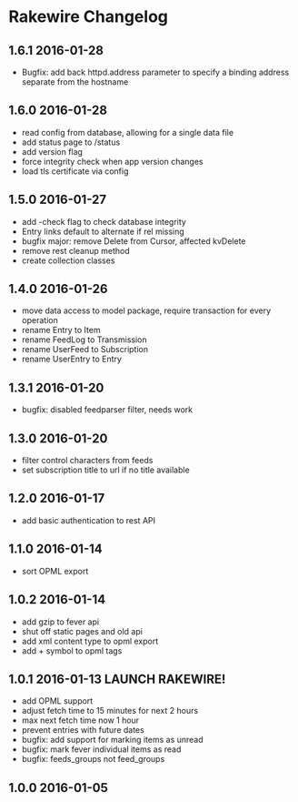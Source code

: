 # Rakewire Changelog

## 1.6.1 2016-01-28

 - Bugfix: add back httpd.address parameter to specify a binding address separate from the hostname

## 1.6.0 2016-01-28

 * read config from database,
   allowing for a single data file
 * add status page to /status
 * add version flag
 * force integrity check when app version changes
 * load tls certificate via config

## 1.5.0 2016-01-27

 * add -check flag to check database integrity
 * Entry links default to alternate if rel missing
 * bugfix major: remove Delete from Cursor, affected kvDelete
 * remove rest cleanup method
 * create collection classes

## 1.4.0 2016-01-26

 * move data access to model package,
   require transaction for every operation  
 * rename Entry to Item
 * rename FeedLog to Transmission
 * rename UserFeed to Subscription
 * rename UserEntry to Entry

## 1.3.1 2016-01-20

 * bugfix: disabled feedparser filter, needs work

## 1.3.0 2016-01-20

 * filter control characters from feeds
 * set subscription title to url if no title available

## 1.2.0 2016-01-17

 * add basic authentication to rest API

## 1.1.0 2016-01-14

 * sort OPML export

## 1.0.2 2016-01-14

 * add gzip to fever api
 * shut off static pages and old api
 * add xml content type to opml export
 * add + symbol to opml tags

## 1.0.1 2016-01-13 LAUNCH RAKEWIRE!

 * add OPML support
 * adjust fetch time to 15 minutes for next 2 hours
 * max next fetch time now 1 hour
 * prevent entries with future dates
 * bugfix: add support for marking items as unread
 * bugfix: mark fever individual items as read
 * bugfix: feeds_groups not feed_groups

## 1.0.0 2016-01-05
